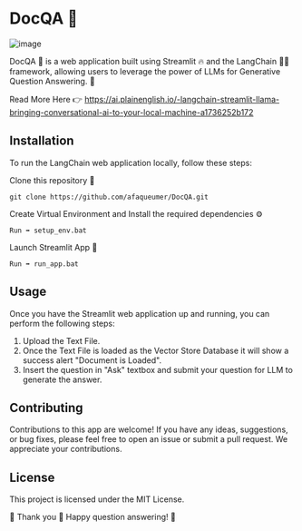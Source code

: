 # DocQA 🤖
![image](https://github.com/afaqueumer/DocQA/assets/98417654/971c5d0f-3863-4d2b-858b-6f97e85e0f9d)

DocQA 🤖 is a web application built using Streamlit 🔥 and the LangChain 🦜🔗 framework, allowing users to leverage the power of LLMs for Generative Question Answering. 🌟

Read More Here 👉
https://ai.plainenglish.io/️-langchain-streamlit-llama-bringing-conversational-ai-to-your-local-machine-a1736252b172

## Installation
To run the LangChain web application locally, follow these steps:

Clone this repository 🔗
```
git clone https://github.com/afaqueumer/DocQA.git
```
Create Virtual Environment and Install the required dependencies ⚙️
```
Run ➡️ setup_env.bat 
```
Launch Streamlit App 🚀
```
Run ➡️ run_app.bat
```
## Usage
Once you have the Streamlit  web application up and running, you can perform the following steps:

1. Upload the Text File.
2. Once the Text File is loaded as the Vector Store Database it will show a success alert "Document is Loaded".
3. Insert the question in "Ask" textbox and submit your question for LLM to generate the answer.

## Contributing
Contributions to this app are welcome! If you have any ideas, suggestions, or bug fixes, please feel free to open an issue or submit a pull request. We appreciate your contributions.

## License
This project is licensed under the MIT License.

🎉 Thank you 🤗 Happy question answering! 🌟
